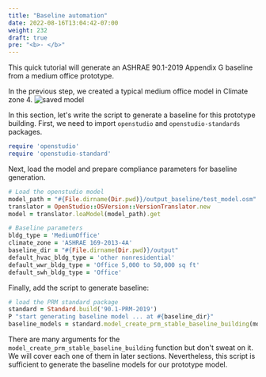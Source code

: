```yaml
---
title: "Baseline automation"
date: 2022-08-16T13:04:42-07:00
weight: 232
draft: true
pre: "<b>- </b>"
---
```


This quick tutorial will generate an ASHRAE 90.1-2019 Appendix G baseline from a medium office prototype.

In the previous step, we created a typical medium office model in Climate zone 4.
![saved model](/BEM-for-PRM/get_start/quick_start/image/prototype_medium_office.PNG?width=800px)

In this section, let's write the script to generate a baseline for this prototype building.
First, we need to import `openstudio` and `openstudio-standards` packages.

```ruby
require 'openstudio'
require 'openstudio-standard'
```

Next, load the model and prepare compliance parameters for baseline generation.

```ruby
# Load the openstudio model
model_path = "#{File.dirname(Dir.pwd)}/output_baseline/test_model.osm"
translator = OpenStudio::OSVersion::VersionTranslator.new
model = translator.loaModel(model_path).get

# Baseline parameters
bldg_type = 'MediumOffice'
climate_zone = 'ASHRAE 169-2013-4A'
baseline_dir = "#{File.dirname(Dir.pwd)}/output"
default_hvac_bldg_type = 'other nonresidential'
default_wwr_bldg_type = 'Office 5,000 to 50,000 sq ft'
default_swh_bldg_type = 'Office'
```

Finally, add the script to generate baseline:

```ruby
# load the PRM standard package
standard = Standard.build('90.1-PRM-2019')
P "start generating baseline model ... at #{baseline_dir}"
baseline_models = standard.model_create_prm_stable_baseline_building(model, bldg_type, climate_zone, default_hvac_bldg_type, default_wwr_bldg_type, default_swh_bldg_type, nil, baseline_dir, run_all_orients=true, unmet_load_hours_check=true, debug=false)
```

There are many arguments for the `model_create_prm_stable_baseline_building` function but don't sweat on it. We will cover each one of them in later sections. Nevertheless, this script is sufficient to generate the baseline models for our prototype model.
